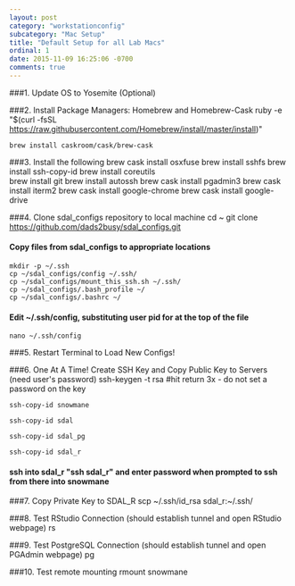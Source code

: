 ```yaml
---
layout: post
category: "workstationconfig"
subcategory: "Mac Setup"
title: "Default Setup for all Lab Macs"
ordinal: 1
date: 2015-11-09 16:25:06 -0700
comments: true
---
```


###1. Update OS to Yosemite (Optional)

###2. Install Package Managers: Homebrew and Homebrew-Cask
    ruby -e "$(curl -fsSL https://raw.githubusercontent.com/Homebrew/install/master/install)"

    brew install caskroom/cask/brew-cask

###3. Install the following
    brew cask install osxfuse
    brew install sshfs
    brew install ssh-copy-id
    brew install coreutils    
    brew install git
    brew install autossh
    brew cask install pgadmin3
    brew cask install iterm2
    brew cask install google-chrome
    brew cask install google-drive

###4. Clone sdal_configs repository to local machine
    cd ~
    git clone https://github.com/dads2busy/sdal_configs.git

#### Copy files from sdal_configs to appropriate locations
    mkdir -p ~/.ssh
    cp ~/sdal_configs/config ~/.ssh/
    cp ~/sdal_configs/mount_this_ssh.sh ~/.ssh/
    cp ~/sdal_configs/.bash_profile ~/
    cp ~/sdal_configs/.bashrc ~/

#### Edit ~/.ssh/config, substituting user pid for <pid> at the top of the file
    nano ~/.ssh/config

###5. Restart Terminal to Load New Configs!

###6. One At A Time! Create SSH Key and Copy Public Key to Servers (need user's password)
    ssh-keygen -t rsa #hit return 3x - do not set a password on the key

    ssh-copy-id snowmane

    ssh-copy-id sdal

    ssh-copy-id sdal_pg

    ssh-copy-id sdal_r

#### ssh into sdal_r "ssh sdal_r" and enter password when prompted to ssh from there into snowmane

###7. Copy Private Key to SDAL_R
    scp ~/.ssh/id_rsa sdal_r:~/.ssh/

###8. Test RStudio Connection (should establish tunnel and open RStudio webpage)
    rs

###9. Test PostgreSQL Connection (should establish tunnel and open PGAdmin webpage)
    pg

###10. Test remote mounting
    rmount snowmane
